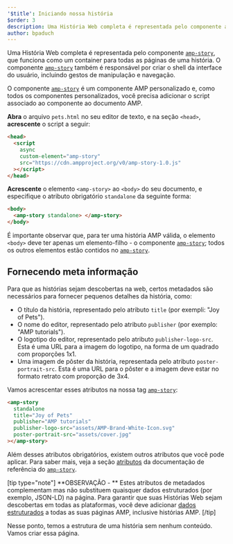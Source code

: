 ```yaml
---
'$title': Iniciando nossa história
$order: 3
description: Uma História Web completa é representada pelo componente amp-story, que funciona como um container para todas as páginas de uma história. O componente amp-story também é responsável por...
author: bpaduch
---
```


Uma História Web completa é representada pelo componente [`amp-story`](../../../../documentation/components/reference/amp-story.md), que funciona como um container para todas as páginas de uma história. O componente [`amp-story`](../../../../documentation/components/reference/amp-story.md) também é responsável por criar o shell da interface do usuário, incluindo gestos de manipulação e navegação.

O componente [`amp-story`](../../../../documentation/components/reference/amp-story.md) é um componente AMP personalizado e, como todos os componentes personalizados, você precisa adicionar o script associado ao componente ao documento AMP.

**Abra** o arquivo `pets.html` no seu editor de texto, e na seção `<head>`, **acrescente** o script a seguir:

```html
<head>
  <script
    async
    custom-element="amp-story"
    src="https://cdn.ampproject.org/v0/amp-story-1.0.js"
  ></script>
</head>
```

**Acrescente** o elemento `<amp-story>` ao `<body>` do seu documento, e especifique o atributo obrigatório `standalone` da seguinte forma:

```html
<body>
  <amp-story standalone> </amp-story>
</body>
```

É importante observar que, para ter uma história AMP válida, o elemento `<body>` deve ter apenas um elemento-filho - o componente [`amp-story`](../../../../documentation/components/reference/amp-story.md); todos os outros elementos estão contidos no [`amp-story`](../../../../documentation/components/reference/amp-story.md).

## Fornecendo meta informação

Para que as histórias sejam descobertas na web, certos metadados são necessários para fornecer pequenos detalhes da história, como:

- O título da história, representado pelo atributo `title` (por exempli: "Joy of Pets").
- O nome do editor, representado pelo atributo `publisher` (por exemplo: "AMP tutorials").
- O logotipo do editor, representado pelo atributo `publisher-logo-src`. Esta é uma URL para a imagem do logotipo, na forma de um quadrado com proporções 1x1.
- Uma imagem de pôster da história, representada pelo atributo `poster-portrait-src`. Esta é uma URL para o pôster e a imagem deve estar no formato retrato com proporção de 3x4.

Vamos acrescentar esses atributos na nossa tag [`amp-story`](../../../../documentation/components/reference/amp-story.md):

```html
<amp-story
  standalone
  title="Joy of Pets"
  publisher="AMP tutorials"
  publisher-logo-src="assets/AMP-Brand-White-Icon.svg"
  poster-portrait-src="assets/cover.jpg"
></amp-story>
```

Além desses atributos obrigatórios, existem outros atributos que você pode aplicar. Para saber mais, veja a seção [atributos](../../../../documentation/components/reference/amp-story.md#attributes) da documentação de referência do [`amp-story`](../../../../documentation/components/reference/amp-story.md).

[tip type="note"] **OBSERVAÇÃO - ** Estes atributos de metadados complementam mas não substituem quaisquer dados estruturados (por exemplo, JSON-LD) na página. Para garantir que suas Histórias Web sejam descobertas em todas as plataformas, você deve adicionar [dados estruturados](../../../../documentation/guides-and-tutorials/optimize-measure/discovery.md#integrate-with-third-party-platforms-through-additional-metadata) a todas as suas páginas AMP, inclusive histórias AMP. [/tip]

Nesse ponto, temos a estrutura de uma história sem nenhum conteúdo. Vamos criar essa página.
